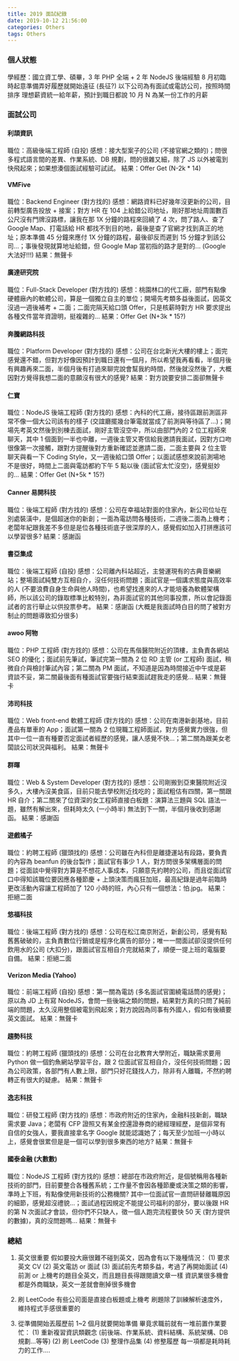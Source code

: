 ```yaml
---
title: 2019 面試紀錄
date: 2019-10-12 21:56:00
categories: Others
tags: Others
---
```


### 個人狀態

學經歷：國立資工學、碩畢，3 年 PHP 全端 + 2 年 NodeJS 後端經驗
8 月初臨時起意準備弄好履歷就開始遠征 (長征?)
以下公司為有面試或電訪公司，按照時間排序
理想薪資統一給年薪，預計到職日都說 10 月
N 為某一份工作的月薪

### 面試公司

#### 利頡資訊

職位：高級後端工程師 (自投)
感想：接大型案子的公司 (不接官網之類的)；問很多程式語言間的差異、作業系統、DB 規劃，問的很雜又細，除了 JS 以外被電到快飛起來；如果想湊個面試經驗可試試。
結果：Offer Get (N-2k \* 14)

#### VMFive

職位：Backend Engineer (對方找的)
感想：網路資料已好幾年沒更新的公司，目前轉型廣告投放 + 接案；對方 HR 在 104 上給錯公司地址，剛好那地址周圍數百公尺沒有門牌沒路標，讓我在那 1X 分鐘的路程來回繞了 4 次，問了路人、查了 Google Map、打電話給 HR 都找不到目的地，最後是查了官網才找到真正的地址；原本準備 45 分鐘來應付 1X 分鐘的路程，最後卻反而遲到 15 分鐘才到該公司...；事後發現就算地址給錯，但 Google Map 當初指的路才是對的... (Google 大法好!!!)
結果：無聲卡

#### 廣達研究院

職位：Full-Stack Developer (對方找的)
感想：桃園林口的代工廠，部門有點像硬體廠內的軟體公司，算是一個獨立自主的單位；開場先考類多益後面試，因英文沒過一週後補考 + 二面；二面完隔天給口頭 Offer，只是核薪時對方 HR 要求提出各種文件當年資證明，挺複雜的...
結果：Offer Get (N+3k \* 15?)

#### 奔騰網路科技

職位：Platform Developer (對方找的)
感想：公司在台北新光大樓的樓上；面完感覺還不錯，但對方好像因預計到職日還有一個月，所以希望我再看看，半個月後有興趣再來二面，半個月後有打過來聊完說會幫我約時間，然後就沒然後了，大概因對方覺得我想二面的意願沒有很大的感覺?
結果：對方說要安排二面卻無聲卡

#### 仁寶

職位：NodeJS 後端工程師 (對方找的)
感想：內科的代工廠，接待區跟前測區非常不像一個大公司該有的樣子 (交誼廳擺幾台筆電就當成了前測與等待區了...)；開場先考英文然後到別棟去面試，剛好主管沒空中，所以由部門內的 2 位工程師來聊天，其中 1 個面到一半也中離，一週後主管又寄信給我邀請我面試，因對方口吻很像第一次接觸，跟對方提醒後對方重新確認並邀請二面，二面主要與 2 位主管聊天與看一下 Coding Style，又一週後給口頭 Offer；以面試感想來說前測場地不是很好，時間上二面與電訪都約下午 5 點以後 (面試官太忙沒空)，感覺挺妙的...
結果：Offer Get (N+5k \* 15?)

#### Canner 易開科技

職位：後端工程師 (對方找的)
感想：公司在幸福站對面的住家內，新公司位址在別處裝潢中，是個超迷你的新創；一面為電訪問各種技術，二週後二面為上機考；老闆年紀跟我差不多但是是位各種技術底子很深厚的人，感覺假如加入打拼應該可以學習很多?
結果：感謝函

#### 書亞集成

職位：後端工程師 (自投)
感想：公司離內科站超近，主營運現有的古典音樂網站；整場面試純雙方互相自介，沒任何技術問題；面試官是一個講求態度與高效率的人 (不要浪費自身生命與他人時間)，也希望找進來的人才能培養為軟體架構師，所以該公司的錄取標準比較特別，為非面試官的其他同事投票，所以會記錄面試者的言行舉止以供投票參考。
結果：感謝函 (大概是我面試時白目的問了被對方制止的問題導致扣分很多)

#### awoo 阿物

職位：PHP 工程師 (對方找的)
感想：公司在馬偕醫院附近的頂樓，主負責各網站 SEO 的優化；面試前先筆試，筆試完第一關為 2 位 RD 主管 (or 工程師) 面試，稍微自介與檢討筆試內容；第二關為 PM 面試，不知道是因為時間接近中午或是薪資談不妥，第二關最後面有種面試官要強行結束面試趕我走的感覺...
結果：無聲卡

#### 沛司科技

職位：Web front-end 軟體工程師 (對方找的)
感想：公司在南港新創基地，目前產品有單車的 App；面試第一關為 2 位現職工程師面試，對方感覺實力很強，但其中一位一直有種要否定面試者經歷的感覺，讓人感覺不快...；第二關為跟美女老闆談公司狀況與福利。
結果：無聲卡

#### 群暉

職位：Web & System Developer (對方找的)
感想：公司剛搬到亞東醫院附近沒多久，大樓內沒美食區，目前只能去學校附近找吃的；面試粗估有四關，第一關跟 HR 自介；第二關來了位資深的女工程師直接白板題：演算法三題與 SQL 語法一題，雖然有解出來，但耗時太久 (一小時半) 無法到下一關，半個月後收到感謝函。
結果：感謝函

#### 遊戲橘子

職位：約聘工程師 (獵頭找的)
感想：公司雖在內科但是離捷運站有段路，要負責的內容為 beanfun 的後台製作；面試官有事少 1 人，對方問很多架構層面的問題；從面談中覺得對方算是不想花人事成本，只願意先約聘的公司，而且從面試官口中得知該職位要因應各種節慶 + 上頭決策而瘋狂加班，最高紀錄是過年前臨時更改活動內容讓工程師加了 120 小時的班，內心只有一個想法：怕.jpg。
結果：拒絕二面

#### 悠福科技

職位：後端工程師 (對方找的)
感想：公司在松江南京附近，新創公司，感覺有點舊舊破破的，主負責數位行銷或是程序化廣告的部分；唯一一間面試卻沒提供任何飲用水的公司 (大扣分)，跟面試官互相自介完就結束了，順便一提上班的電腦要自備。
結果：拒絕二面

#### Verizon Media (Yahoo)

職位：前端工程師 (自投)
感想：第一關為電訪 (多名面試官圍繞電話筒的感覺)；原以為 JD 上有寫 NodeJS，會問一些後端之類的問題，結果對方真的只問了純前端的問題，太久沒用整個被電到飛起來；對方說因為同事有外國人，假如有後續要英文面試。
結果：無聲卡

#### 趨勢科技

職位：約聘工程師 (獵頭找的)
感想：公司在台北教育大學附近，職缺需求要用 Python 做一個釣魚網站學習平台，跟 2 位面試官互相自介，沒任何技術問題；因為公司政策，各部門有人數上限，部門只好花錢找人力，除非有人離職，不然約聘轉正有很大的疑慮。
結果：無聲卡

#### 逸志科技

職位：研發工程師 (對方找的)
感想：市政府附近的住家內，金融科技新創，職缺需求要 Java；老闆有 CFP 證照又有某金控還證券商的總經理經歷，是個非常有自信的女強人，要我直接拿名字 Google 就能認識她了；每天至少加班一小時以上，感覺會很累但是是一個可以學到很多東西的地方?
結果：無聲卡

#### 國泰金融 (大數數)

職位：NodeJS 工程師 (對方找的)
感想：總部在市政府附近，是個號稱用各種新技術的部門，目前要整合各種舊系統；工作量不會因各種節慶或決策之類的影響，準時上下班，有點像使用新技術的公務機關? 其中一位面試官一直問研替離職原因的細節，感覺超沒禮貌...；面試過程因規定不能提公司福利的部分，要以後跟 HR 的第 N 次面試才會談，但你們不只缺人，徵一個人跑完流程要快 50 天 (對方提供的數據)，真的沒問題嗎...
結果：無聲卡

### 總結

1. 英文很重要
    假如要投大廠很難不碰到英文，因為會有以下幾種情況：
    (1) 要求英文 CV
    (2) 英文電訪 or 面試
    (3) 面試前先考類多益，考過了再開始面試
    (4) 前測 or 上機考的題目全英文，而且題目長得跟閱讀文章一樣
    資訊業很多機會都是外商職缺，英文一差就會刪掉很多機會

2. 刷 LeetCode
    有些公司面是直接白板題或上機考
    刷題除了訓練解析速度外，維持程式手感很重要的

3. 從準備開始丟履歷前 1~2 個月就要開始準備
    畢竟求職前就有一堆前置作業要忙：
    (1) 重新複習資訊類觀念 (前後端、作業系統、資料結構、系統架構、DB 規劃...等等)
    (2) 刷 LeetCode
    (3) 整理作品集
    (4) 修整履歷
    每一項都是耗時耗力的工作....
